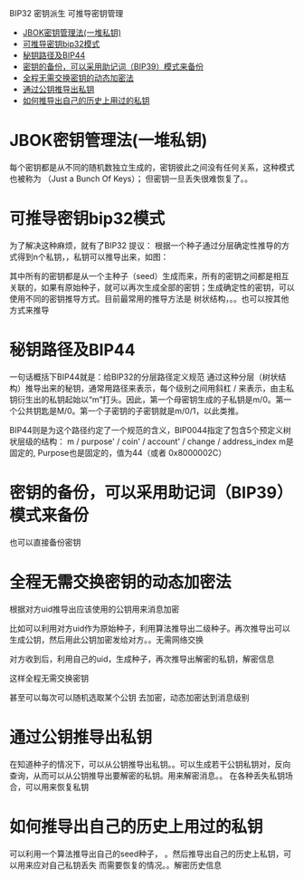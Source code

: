 BIP32 密钥派生 可推导密钥管理

<!-- TOC -->

- [JBOK密钥管理法(一堆私钥)](#jbok密钥管理法一堆私钥)
- [可推导密钥bip32模式](#可推导密钥bip32模式)
- [秘钥路径及BIP44](#秘钥路径及bip44)
- [密钥的备份，可以采用助记词（BIP39）模式来备份](#密钥的备份可以采用助记词bip39模式来备份)
- [全程无需交换密钥的动态加密法](#全程无需交换密钥的动态加密法)
- [通过公钥推导出私钥](#通过公钥推导出私钥)
- [如何推导出自己的历史上用过的私钥](#如何推导出自己的历史上用过的私钥)

<!-- /TOC -->

# JBOK密钥管理法(一堆私钥) 
每个密钥都是从不同的随机数独立生成的，密钥彼此之间没有任何关系，这种模式也被称为   （Just a Bunch Of Keys）； 但密钥一旦丢失很难恢复了。。

# 可推导密钥bip32模式

为了解决这种麻烦，就有了BIP32 提议： 根据一个种子通过分层确定性推导的方式得到n个私钥，，私钥可以推导出来，如图：

其中所有的密钥都是从一个主种子（seed）生成而来，所有的密钥之间都是相互关联的，如果有原始种子，就可以再次生成全部的密钥；生成确定性的密钥，可以使用不同的密钥推导方式。目前最常用的推导方法是 树状结构，。。也可以按其他方式来推导




# 秘钥路径及BIP44

一句话概括下BIP44就是：给BIP32的分层路径定义规范
通过这种分层（树状结构）推导出来的秘钥，通常用路径来表示，每个级别之间用斜杠 / 来表示，由主私钥衍生出的私钥起始以“m”打头。因此，第一个母密钥生成的子私钥是m/0。第一个公共钥匙是M/0。第一个子密钥的子密钥就是m/0/1，以此类推。

BIP44则是为这个路径约定了一个规范的含义，BIP0044指定了包含5个预定义树状层级的结构：
m / purpose' / coin' / account' / change / address_index
m是固定的, Purpose也是固定的，值为44（或者 0x8000002C）


# 密钥的备份，可以采用助记词（BIP39）模式来备份

也可以直接备份密钥

# 全程无需交换密钥的动态加密法

根据对方uid推导出应该使用的公钥用来消息加密

比如可以利用对方uid作为原始种子，利用算法推导出二级种子。再次推导出可以生成公钥，然后用此公钥加密发给对方。。无需网络交换

对方收到后，利用自己的uid，生成种子，再次推导出解密的私钥，解密信息

这样全程无需交换密钥

甚至可以每次可以随机选取某个公钥 去加密，动态加密达到消息级别


# 通过公钥推导出私钥

在知道种子的情况下，可以从公钥推导出私钥。。可以生成若干公钥私钥对，反向查询，从而可以从公钥推导出要解密的私钥。用来解密消息。。
在各种丢失私钥场合，可以用来恢复私钥

# 如何推导出自己的历史上用过的私钥

可以利用一个算法推导出自己的seed种子， 。然后推导出自己的历史上私钥，可以用来应对自己私钥丢失 而需要恢复的情况。。解密历史信息



